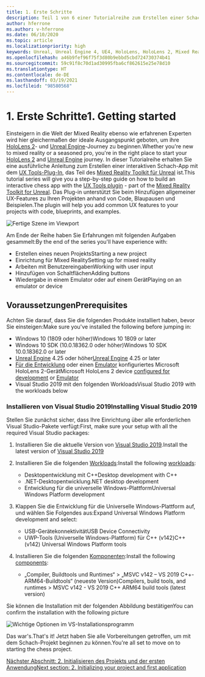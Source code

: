 ```yaml
---
title: 1. Erste Schritte
description: Teil 1 von 6 einer Tutorialreihe zum Erstellen einer Schach-App mit der Unreal Engine 4 und dem UX Tools-Plug-In des Mixed Reality-Toolkits
author: hferrone
ms.author: v-hferrone
ms.date: 06/10/2020
ms.topic: article
ms.localizationpriority: high
keywords: Unreal, Unreal Engine 4, UE4, HoloLens, HoloLens 2, Mixed Reality, Tutorial, Erste Schritte, MRTK, UXT, UX-Tools, Dokumentation, Mixed Reality-Headset Windows Mixed Reality-Headset, Virtual Reality-Headset
ms.openlocfilehash: a46b9fef96f75f3d80b9ebbd5cbd724730374b41
ms.sourcegitcommit: 59c91f8c70d1ad30995fba6cf862615e25e78d10
ms.translationtype: HT
ms.contentlocale: de-DE
ms.lasthandoff: 03/19/2021
ms.locfileid: "98580568"
---
```

# <a name="1-getting-started"></a><span data-ttu-id="82577-104">1. Erste Schritte</span><span class="sxs-lookup"><span data-stu-id="82577-104">1. Getting started</span></span>

<span data-ttu-id="82577-105">Einsteigern in die Welt der Mixed Reality ebenso wie erfahrenen Experten wird hier gleichermaßen der ideale Ausgangspunkt geboten, um ihre [HoloLens 2](../../../index.yml)- und [Unreal Engine](https://www.unrealengine.com/en-US/)-Journey zu beginnen.</span><span class="sxs-lookup"><span data-stu-id="82577-105">Whether you're new to mixed reality or a seasoned pro, you're in the right place to start your [HoloLens 2](../../../index.yml) and [Unreal Engine](https://www.unrealengine.com/en-US/) journey.</span></span> <span data-ttu-id="82577-106">In dieser Tutorialreihe erhalten Sie eine ausführliche Anleitung zum Erstellen einer interaktiven Schach-App mit dem [UX Tools-Plug-In](https://github.com/microsoft/MixedReality-UXTools-Unreal), das Teil des [Mixed Reality Toolkit für Unreal](https://github.com/microsoft/MixedRealityToolkit-Unreal) ist.</span><span class="sxs-lookup"><span data-stu-id="82577-106">This tutorial series will give you a step-by-step guide on how to build an interactive chess app with the [UX Tools plugin](https://github.com/microsoft/MixedReality-UXTools-Unreal) - part of the [Mixed Reality Toolkit for Unreal](https://github.com/microsoft/MixedRealityToolkit-Unreal).</span></span> <span data-ttu-id="82577-107">Das Plug-in unterstützt Sie beim Hinzufügen allgemeiner UX-Features zu Ihren Projekten anhand von Code, Blaupausen und Beispielen.</span><span class="sxs-lookup"><span data-stu-id="82577-107">The plugin will help you add common UX features to your projects with code, blueprints, and examples.</span></span> 

![Fertige Szene im Viewport](images/unreal-uxt/5-endscene.PNG)

<span data-ttu-id="82577-109">Am Ende der Reihe haben Sie Erfahrungen mit folgenden Aufgaben gesammelt:</span><span class="sxs-lookup"><span data-stu-id="82577-109">By the end of the series you'll have experience with:</span></span>
* <span data-ttu-id="82577-110">Erstellen eines neuen Projekts</span><span class="sxs-lookup"><span data-stu-id="82577-110">Starting a new project</span></span>
* <span data-ttu-id="82577-111">Einrichtung für Mixed Reality</span><span class="sxs-lookup"><span data-stu-id="82577-111">Setting up for mixed reality</span></span>
* <span data-ttu-id="82577-112">Arbeiten mit Benutzereingaben</span><span class="sxs-lookup"><span data-stu-id="82577-112">Working with user input</span></span>
* <span data-ttu-id="82577-113">Hinzufügen von Schaltflächen</span><span class="sxs-lookup"><span data-stu-id="82577-113">Adding buttons</span></span>
* <span data-ttu-id="82577-114">Wiedergabe in einem Emulator oder auf einem Gerät</span><span class="sxs-lookup"><span data-stu-id="82577-114">Playing on an emulator or device</span></span>

## <a name="prerequisites"></a><span data-ttu-id="82577-115">Voraussetzungen</span><span class="sxs-lookup"><span data-stu-id="82577-115">Prerequisites</span></span>

<span data-ttu-id="82577-116">Achten Sie darauf, dass Sie die folgenden Produkte installiert haben, bevor Sie einsteigen:</span><span class="sxs-lookup"><span data-stu-id="82577-116">Make sure you've installed the following before jumping in:</span></span>
* <span data-ttu-id="82577-117">Windows 10 (1809 oder höher)</span><span class="sxs-lookup"><span data-stu-id="82577-117">Windows 10 1809 or later</span></span>
* <span data-ttu-id="82577-118">Windows 10 SDK (10.0.18362.0 oder höher)</span><span class="sxs-lookup"><span data-stu-id="82577-118">Windows 10 SDK 10.0.18362.0 or later</span></span>
* <span data-ttu-id="82577-119">[Unreal Engine](https://www.unrealengine.com/en-US/get-now) 4.25 oder höher</span><span class="sxs-lookup"><span data-stu-id="82577-119">[Unreal Engine](https://www.unrealengine.com/en-US/get-now) 4.25 or later</span></span>
* <span data-ttu-id="82577-120">[Für die Entwicklung](../../platform-capabilities-and-apis/using-visual-studio.md#enabling-developer-mode) oder einen [Emulator](../../platform-capabilities-and-apis/using-the-hololens-emulator.md#hololens-2-emulator-overview) konfiguriertes Microsoft HoloLens 2-Gerät</span><span class="sxs-lookup"><span data-stu-id="82577-120">Microsoft HoloLens 2 device [configured for development](../../platform-capabilities-and-apis/using-visual-studio.md#enabling-developer-mode) or [Emulator](../../platform-capabilities-and-apis/using-the-hololens-emulator.md#hololens-2-emulator-overview)</span></span>
* <span data-ttu-id="82577-121">Visual Studio 2019 mit den folgenden Workloads</span><span class="sxs-lookup"><span data-stu-id="82577-121">Visual Studio 2019 with the workloads below</span></span>

### <a name="installing-visual-studio-2019"></a><span data-ttu-id="82577-122">Installieren von Visual Studio 2019</span><span class="sxs-lookup"><span data-stu-id="82577-122">Installing Visual Studio 2019</span></span>

<span data-ttu-id="82577-123">Stellen Sie zunächst sicher, dass Ihre Einrichtung über alle erforderlichen Visual Studio-Pakete verfügt:</span><span class="sxs-lookup"><span data-stu-id="82577-123">First, make sure your setup with all the required Visual Studio packages:</span></span>
1. <span data-ttu-id="82577-124">Installieren Sie die aktuelle Version von [Visual Studio 2019](https://visualstudio.microsoft.com/downloads/).</span><span class="sxs-lookup"><span data-stu-id="82577-124">Install the latest version of [Visual Studio 2019](https://visualstudio.microsoft.com/downloads/)</span></span>
1. <span data-ttu-id="82577-125">Installieren Sie die folgenden [Workloads](/visualstudio/install/modify-visual-studio#modify-workloads):</span><span class="sxs-lookup"><span data-stu-id="82577-125">Install the following [workloads](/visualstudio/install/modify-visual-studio#modify-workloads):</span></span>
    * <span data-ttu-id="82577-126">Desktopentwicklung mit C++</span><span class="sxs-lookup"><span data-stu-id="82577-126">Desktop development with C++</span></span>
    * <span data-ttu-id="82577-127">.NET-Desktopentwicklung</span><span class="sxs-lookup"><span data-stu-id="82577-127">.NET desktop development</span></span>
    * <span data-ttu-id="82577-128">Entwicklung für die universelle Windows-Plattform</span><span class="sxs-lookup"><span data-stu-id="82577-128">Universal Windows Platform development</span></span>
1. <span data-ttu-id="82577-129">Klappen Sie die Entwicklung für die Universelle Windows-Plattform auf, und wählen Sie Folgendes aus:</span><span class="sxs-lookup"><span data-stu-id="82577-129">Expand Universal Windows Platform development and select:</span></span> 
    * <span data-ttu-id="82577-130">USB-Gerätekonnektivität</span><span class="sxs-lookup"><span data-stu-id="82577-130">USB Device Connectivity</span></span>
    * <span data-ttu-id="82577-131">UWP-Tools (Universelle Windows-Plattform) für C++ (v142)</span><span class="sxs-lookup"><span data-stu-id="82577-131">C++ (v142) Universal Windows Platform tools</span></span>

1. <span data-ttu-id="82577-132">Installieren Sie die folgenden [Komponenten](/visualstudio/install/modify-visual-studio#modify-individual-components):</span><span class="sxs-lookup"><span data-stu-id="82577-132">Install the following [components](/visualstudio/install/modify-visual-studio#modify-individual-components):</span></span>
    * <span data-ttu-id="82577-133">„Compiler, Buildtools und Runtimes“ > „MSVC v142 – VS 2019 C++-ARM64-Buildtools“ (neueste Version)</span><span class="sxs-lookup"><span data-stu-id="82577-133">Compilers, build tools, and runtimes > MSVC v142 - VS 2019 C++ ARM64 build tools (latest version)</span></span>

<span data-ttu-id="82577-134">Sie können die Installation mit der folgenden Abbildung bestätigen</span><span class="sxs-lookup"><span data-stu-id="82577-134">You can confirm the installation with the following picture</span></span>

![Wichtige Optionen im VS-Installationsprogramm](images/unreal-uxt/1-install-the-tools.png)

<span data-ttu-id="82577-136">Das war's.</span><span class="sxs-lookup"><span data-stu-id="82577-136">That's it!</span></span> <span data-ttu-id="82577-137">Jetzt haben Sie alle Vorbereitungen getroffen, um mit dem Schach-Projekt beginnen zu können.</span><span class="sxs-lookup"><span data-stu-id="82577-137">You're all set to move on to starting the chess project.</span></span>

[<span data-ttu-id="82577-138">Nächster Abschnitt: 2. Initialisieren des Projekts und der ersten Anwendung</span><span class="sxs-lookup"><span data-stu-id="82577-138">Next section: 2. Initializing your project and first application</span></span>](unreal-uxt-ch2.md)